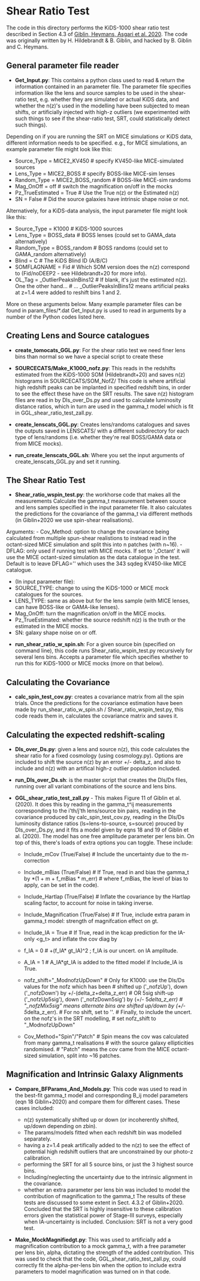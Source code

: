 # Shear Ratio Test

The code in this directory performs the KiDS-1000 shear ratio test described in Section 4.3 of [Giblin, Heymans, Asgari et al. 2020][1].   The code was originally written by H. Hildebrandt & B. Giblin, and hacked by B. Giblin and C. Heymans.

## General parameter file reader

* **Get_Input.py**:
This contains a python class used to read & return the information contained in an parameter file.
The parameter file specifies information like the lens and source samples to be used in the shear-ratio test,
e.g. whether they are simulated or actual KiDS data, and whether the n(z)'s used in the modelling have been subjected
to mean shifts, or artificially injected with high-z outliers (we experimented with such things to see if the shear-ratio
test, SRT, could statistically detect such things).

Depending on if you are running the SRT on MICE simulations or KiDS data, different information needs to be specified.
e.g., for MICE simulations, an example parameter file might look like this:
 - Source_Type = MICE2_KV450       # specify KV450-like MICE-simulated sources
 - Lens_Type = MICE2_BOSS          # specify BOSS-like MICE-sim lenses
 - Random_Type = MICE2_BOSS_random # BOSS-like MICE-sim randoms
 - Mag_OnOff = off                 # switch the magnification on/off in the mocks
 - Pz_TrueEstimated = True         # Use the True n(z) or the Estimated n(z)
 - SN = False                      # Did the source galaxies have intrinsic shape noise or not.

Alternatively, for a KiDS-data analysis, the input parameter file might look like this:
 - Source_Type = K1000             # KiDS-1000 sources
 - Lens_Type = BOSS_data           # BOSS lenses (could set to GAMA_data alternatively)
 - Random_Type = BOSS_random       # BOSS randoms (could set to GAMA_random alternatively)
 - Blind = C                       # The KiDS Blind ID (A/B/C)
 - SOMFLAGNAME = Fid               # Which SOM version does the n(z) correspond to (Fid/noDEEP2 - see Hildebrandt+20 for more info).
 - OL_Tag = _OutlierPeaksInBins12  # If blank, it's just the estimated n(z). One the other hand...
                                   # ... _OutlierPeaksInBins12 means artificial peaks at z=1.4 were added to reshift bins 1 and 2.
 
 More on these arguments below. Many example parameter files can be found in param_files/*.dat
 Get_Input.py is used to read in arguments by a number of the Python codes listed here.


## Creating Lens and Source catalogues

* **create_tomocats_GGL.py**:
For the shear ratio test we need finer lens bins than normal so we have a special script to create these

* **SOURCECATS/Make_K1000_nofz.py**:
This reads in the redshifts estimated from the KiDS-1000 SOM (Hildebrandt+20) and saves n(z) histograms in SOURCECATS/SOM_NofZ/
This code is where artificial high redshift peaks can be implanted in specified redshift bins, in order to see the effect these have on the SRT results.
The save n(z) histogram files are read in by Dls_over_Ds.py and used to calculate luminosity distance ratios, which in turn are used in the gamma_t model which is fit in GGL_shear_ratio_test_zall.py. 

* **create_lenscats_GGL.py**:
Creates lens/randoms catalogues and saves the outputs saved in LENSCATS/ with a different subdirectory for each type of lens/randoms (i.e. whether they're real BOSS/GAMA data or from MICE mocks).

* **run_create_lenscats_GGL.sh**:
Where you set the input arguments of create_lenscats_GGL.py and set it running.

## The Shear Ratio Test

* **Shear_ratio_wspin_test.py**:  the workhorse code that makes all the measurements
Calculate the gamma_t measurement between source and lens samples specified in the input parameter file.
It also	calculates the predictions for the covariance of the gamma_t via different methods
(in Giblin+2020 we use spin-shear realisations).	

 Arguments:
    - Cov_Method: option to change	the covariance being calculated	from multiple spun-shear realistions
   to instead read in the octant-sized MICE simulation and split this into n patches (with n~16).
    - DFLAG: only used if running test with MICE mocks. If	set to '_Octant' it will use the MICE octant-sized simulation
   as the data catalogue in the	test.
   Default is to leave DFLAG='' which uses the 343 sqdeg KV450-like MICE catalogue.
   - (In input parameter file):
   - SOURCE_TYPE:	change to using the KiDS-1000 or MICE mock catalogues for the sources.
   - LENS_TYPE: same as above but for the	lens sample (with MICE lenses, can have BOSS-like or GAMA-like lenses).
   - Mag_OnOff: turn the magnification on/off in the MICE mocks.
   - Pz_TrueEstimated: whether the source redshift n(z) is the truth or the estimated in the MICE mocks.
   - SN: galaxy shape noise on or off.
    
* **run_shear_ratio_w_spin.sh**:
   For a given source bin (specified on command line), this code runs Shear_ratio_wspin_test.py recursively for several lens bins.
   Accepts a parameter file which specifies whether to run this for KiDS-1000 or MICE mocks (more on that below).

## Calculating the Covariance

* **calc_spin_test_cov.py**: creates a covariance matrix from all the spin trials.
Once the predictions for the covariance estimation have been made by run_shear_ratio_w_spin.sh / Shear_ratio_wspin_test.py,
this code reads them in, calculates the covariance matrix and saves it.

## Calculating the expected redshift-scaling

* **Dls_over_Ds.py**: given a lens and source n(z), this code calculates the shear ratio for a fixed cosmology (using cosmology.py).   Options are included to shift the source n(z) by an error +/- delta_z, and also to include and n(z) with an artifical high-z outlier population included.
* **run_Dls_over_Ds.sh**: is the master script that creates the Dls/Ds files, running over all variant combinations of the source and lens bins.

* **GGL_shear_ratio_test_zall.py**  -
This makes Figure 11 of Giblin et al. (2020).
It does this by reading in the gamma_t^ij measurements corresponding to the i'th/j'th lens/source bin pairs,
reading in the covariance produced by calc_spin_test_cov.py,
reading in the Dls/Ds luminosity distance ratios (ls=lens-to-source, s=source) prouced by Dls_over_Ds.py,
and it fits a model given by eqns 18 and 19 of Giblin et al. (2020).
The model has one free amplitude parameter per lens bin.
On top of this, there's loads of extra options you can toggle. These include:
  - Include_mCov (True/False)            # Include the uncertainty due to the m-correction
  - Include_mBias (True/False)           # If True, read in and bias the gamma_t by *(1 + m + f_mBias * m_err)
                                       # where f_mBias, the level of bias to apply, can be set in the code).
  - Include_Hartlap (True/False)         # Inflate the covariance by the Hartlap scaling factor, to account for noise in taking inverse.
  - Include_Magnification (True/False)   # If True, include extra param in gamma_t model: strength of magnifcation effect on gt.
  - Include_IA = True                    # If True, read in the kcap prediction for the IA-only <g_t> and inflate the cov diag by
  - f_IA = 0                             # +(f_IA* gt_IA)^2 ; f_IA is our uncert. on IA amplitude.
  - A_IA = 1                             # A_IA*gt_IA is added to the fitted model if Include_IA is True.

  - nofz_shift="_ModnofzUpDown"          # Only for K1000: use the Dls/Ds values for the nofz which has been
                                       # shifted up ('_nofzUp'), down ('_nofzDown') by +/-(delta_z+delta_z_err)
                                       # OR 5sig shift-up ('_nofzUp5sig'), down ('_nofzDown5sig') by (+/- 5*delta_z_err)
                                       # "_nofzMix5sig" means alternate bins are shifted up/down by (+/- 5*delta_z_err).
                                       # For no shift, set to ''.
                                       # Finally, to include the uncert. on the nofz's in the SRT modelling,
                                       # set nofz_shift to "_ModnofzUpDown"
  - Cov_Method="Spin"/"Patch"            # Spin means the cov was calculated from many gamma_t realisations
                                       # with the source galaxy ellipticities randomised.
                                       # "Patch" means the cov came from the MICE octant-sized simulation, split into ~16 patches.



## Magnification and Intrinsic Galaxy Alignments

* **Compare_BFParams_And_Models.py**:
   This code was used to read in the best-fit gamma_t model and corresponding B_ij model parameters (eqn 18 Giblin+2020)
   and compare them for different cases. These cases included:
   - n(z) systematically shifted up or down (or incoherently shifted, up/down depending on zbin).
   - The params/models fitted when each redshift bin was modelled separately.
   - having a z=1.4 peak artifically added to the n(z) to see the effect of potential high redshift outliers that are unconstrained
     by our photo-z calibration.
   - performing the SRT for all 5 source bins, or just the 3 highest source bins.
   - Including/neglecting the uncertainty due to the intrinsic alignment in the covariance.
   - whether an extra parameter per lens bin was included to model the contribution of magnification to the gamma_t
   The results of these tests are discussed to some extent in Sect. 4.3.2 of Giblin+2020.
   Concluded that the SRT is highly insensitive to these calibration errors given the statistical power of Stage-III surveys,
   especially when IA-uncertainty is included.
   Conclusion: SRT is not a very good test.

* **Make_MockMagnifiedgt.py**:
  This was used to artificially add a magnification contribution to a mock gamma_t, with a free parameter per lens bin,
  alpha, dictating the strength of the added contribution.
  This was used to check that the code, GGL_shear_ratio_test_zall.py, could correctly fit the alpha-per-lens bin
  when the option to include extra parameters to model magnification was turned on in that code. 
  
  
  
  [1]: https://arxiv.org/pdf/2007.01845.pdf "Giblin et al."
